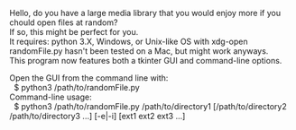 <p>Hello, do you have a large media library that you would enjoy more if you chould open files at random?<br/>
If so, this might be perfect for you.<br/>
It requires: python 3.X, Windows, or Unix-like OS with xdg-open<br/>
randomFile.py hasn't been tested on a Mac, but might work anyways.<br/>
This program now features both a tkinter GUI and command-line options.<br/></p>

<p>Open the GUI from the command line with:<br/>
&nbsp;&nbsp;$ python3 /path/to/randomFile.py<br/>
Command-line usage:<br/>
&nbsp;&nbsp;$ python3 /path/to/randomFile.py /path/to/directory1 [/path/to/directory2 /path/to/directory3 ...] [-e|-i] [ext1 ext2 ext3 ...]